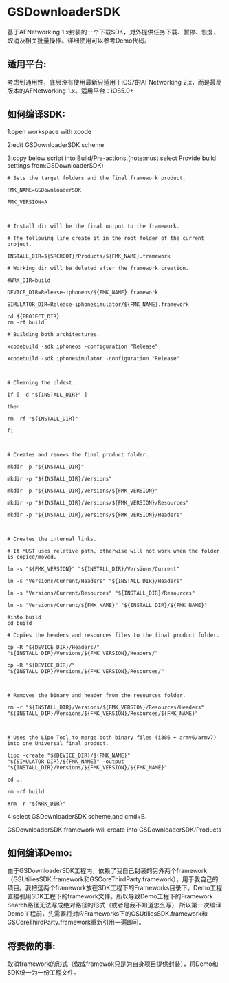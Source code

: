 GSDownloaderSDK
===============

基于AFNetworking 1.x封装的一个下载SDK，对外提供任务下载、暂停、恢复、取消及相关批量操作。详细使用可以参考Demo代码。

适用平台:
--------------------
考虑到通用性，底层没有使用最新只适用于iOS7的AFNetworking 2.x，而是最高版本的AFNetworking 1.x。适用平台：iOS5.0+

如何编译SDK:
--------------------
1:open workspace with xcode

2:edit GSDownloaderSDK scheme

3:copy below script into Build/Pre-actions.(note:must select Provide build settings from:GSDownloaderSDK)

	# Sets the target folders and the final framework product.

	FMK_NAME=GSDownloaderSDK

	FMK_VERSION=A



	# Install dir will be the final output to the framework.

	# The following line create it in the root folder of the current project.

	INSTALL_DIR=${SRCROOT}/Products/${FMK_NAME}.framework

	# Working dir will be deleted after the framework creation.

	#WRK_DIR=build

	DEVICE_DIR=Release-iphoneos/${FMK_NAME}.framework

	SIMULATOR_DIR=Release-iphonesimulator/${FMK_NAME}.framework

	cd ${PROJECT_DIR}
	rm -rf build

	# Building both architectures.

	xcodebuild -sdk iphoneos -configuration "Release"

	xcodebuild -sdk iphonesimulator -configuration "Release"



	# Cleaning the oldest.

	if [ -d "${INSTALL_DIR}" ]

	then

	rm -rf "${INSTALL_DIR}"

	fi



	# Creates and renews the final product folder.

	mkdir -p "${INSTALL_DIR}"

	mkdir -p "${INSTALL_DIR}/Versions"

	mkdir -p "${INSTALL_DIR}/Versions/${FMK_VERSION}"

	mkdir -p "${INSTALL_DIR}/Versions/${FMK_VERSION}/Resources"

	mkdir -p "${INSTALL_DIR}/Versions/${FMK_VERSION}/Headers"



	# Creates the internal links.

	# It MUST uses relative path, otherwise will not work when the folder is copied/moved.

	ln -s "${FMK_VERSION}" "${INSTALL_DIR}/Versions/Current"

	ln -s "Versions/Current/Headers" "${INSTALL_DIR}/Headers"

	ln -s "Versions/Current/Resources" "${INSTALL_DIR}/Resources"

	ln -s "Versions/Current/${FMK_NAME}" "${INSTALL_DIR}/${FMK_NAME}"

	#into build
	cd build

	# Copies the headers and resources files to the final product folder.

	cp -R "${DEVICE_DIR}/Headers/" "${INSTALL_DIR}/Versions/${FMK_VERSION}/Headers/"

	cp -R "${DEVICE_DIR}/" "${INSTALL_DIR}/Versions/${FMK_VERSION}/Resources/"



	# Removes the binary and header from the resources folder.

	rm -r "${INSTALL_DIR}/Versions/${FMK_VERSION}/Resources/Headers" "${INSTALL_DIR}/Versions/${FMK_VERSION}/Resources/${FMK_NAME}"



	# Uses the Lipo Tool to merge both binary files (i386 + armv6/armv7) into one Universal final product.

	lipo -create "${DEVICE_DIR}/${FMK_NAME}" "${SIMULATOR_DIR}/${FMK_NAME}" -output "${INSTALL_DIR}/Versions/${FMK_VERSION}/${FMK_NAME}"

	cd ..

	rm -rf build

	#rm -r "${WRK_DIR}"

4:select GSDownloaderSDK scheme,and cmd+B.

GSDownloaderSDK.framework will create into GSDownloaderSDK/Products

如何编译Demo:
--------------------
由于GSDownloaderSDK工程内，依赖了我自己封装的另外两个framework（GSUtiliesSDK.framework和GSCoreThirdParty.framework），用于我自己的项目。我把这两个framework放在SDK工程下的Frameworks目录下。Demo工程直接引用SDK工程下的framework文件。所以导致Demo工程下的Framework Search路径无法写成绝对路径的形式（或者是我不知道怎么写）
所以第一次编译Demo工程前，先需要将对应Frameworks下的GSUtiliesSDK.framework和GSCoreThirdParty.framework重新引用一遍即可。

将要做的事:
--------------------
取消framework的形式（做成framewok只是为自身项目提供封装），将Demo和SDK统一为一份工程文件。